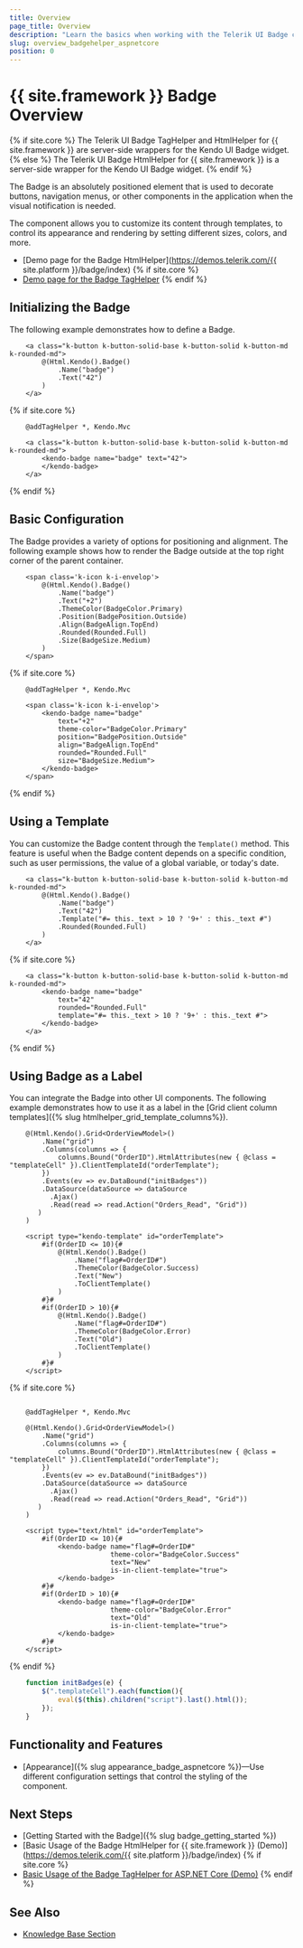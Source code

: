 ```yaml
---
title: Overview
page_title: Overview
description: "Learn the basics when working with the Telerik UI Badge component for {{ site.framework }}."
slug: overview_badgehelper_aspnetcore
position: 0
---
```


# {{ site.framework }} Badge Overview

{% if site.core %}
The Telerik UI Badge TagHelper and HtmlHelper for {{ site.framework }} are server-side wrappers for the Kendo UI Badge widget.
{% else %}
The Telerik UI Badge HtmlHelper for {{ site.framework }} is a server-side wrapper for the Kendo UI Badge widget.
{% endif %}

The Badge is an absolutely positioned element that is used to decorate buttons, navigation menus, or other components in the application when the visual notification is needed.

The component allows you to customize its content through templates, to control its appearance and rendering by setting different sizes, colors, and more.

* [Demo page for the Badge HtmlHelper](https://demos.telerik.com/{{ site.platform }}/badge/index)
{% if site.core %}
* [Demo page for the Badge TagHelper](https://demos.telerik.com/aspnet-core/badge/tag_helper)
{% endif %}

## Initializing the Badge

The following example demonstrates how to define a Badge.

```HtmlHelper
    <a class="k-button k-button-solid-base k-button-solid k-button-md k-rounded-md">
        @(Html.Kendo().Badge()
            .Name("badge")
            .Text("42")
        )
    </a>
```
{% if site.core %}
```TagHelper
    @addTagHelper *, Kendo.Mvc

    <a class="k-button k-button-solid-base k-button-solid k-button-md k-rounded-md">
        <kendo-badge name="badge" text="42">
        </kendo-badge>
    </a>
```
{% endif %}

## Basic Configuration

The Badge provides a variety of options for positioning and alignment. The following example shows how to render the Badge outside at the top right corner of the parent container.

```HtmlHelper
    <span class='k-icon k-i-envelop'>
        @(Html.Kendo().Badge()
            .Name("badge")
            .Text("+2")
            .ThemeColor(BadgeColor.Primary)
            .Position(BadgePosition.Outside)
            .Align(BadgeAlign.TopEnd)
            .Rounded(Rounded.Full)
            .Size(BadgeSize.Medium)
        )
    </span>
```
{% if site.core %}
```TagHelper
    @addTagHelper *, Kendo.Mvc

    <span class='k-icon k-i-envelop'>
        <kendo-badge name="badge" 
            text="+2" 
            theme-color="BadgeColor.Primary" 
            position="BadgePosition.Outside"
            align="BadgeAlign.TopEnd"
            rounded="Rounded.Full"
            size="BadgeSize.Medium">
        </kendo-badge>
    </span>
```
{% endif %}

## Using a Template

You can customize the Badge content through the `Template()` method. This feature is useful when the Badge content depends on a specific condition, such as user permissions, the value of a global variable, or today's date.

```HtmlHelper
    <a class="k-button k-button-solid-base k-button-solid k-button-md k-rounded-md">
        @(Html.Kendo().Badge()
            .Name("badge")
            .Text("42")
            .Template("#= this._text > 10 ? '9+' : this._text #")
            .Rounded(Rounded.Full)
        )
    </a>
```
{% if site.core %}
```TagHelper
    <a class="k-button k-button-solid-base k-button-solid k-button-md k-rounded-md">
        <kendo-badge name="badge" 
            text="42" 
            rounded="Rounded.Full"
            template="#= this._text > 10 ? '9+' : this._text #">
        </kendo-badge>
    </a>
```
{% endif %}

## Using Badge as a Label

You can integrate the Badge into other UI components. The following example demonstrates how to use it as a label in the [Grid client column templates]({% slug htmlhelper_grid_template_columns%}).

```HtmlHelper
    @(Html.Kendo().Grid<OrderViewModel>()
        .Name("grid")
        .Columns(columns => {
            columns.Bound("OrderID").HtmlAttributes(new { @class = "templateCell" }).ClientTemplateId("orderTemplate");
        })
        .Events(ev => ev.DataBound("initBadges"))
        .DataSource(dataSource => dataSource
          .Ajax()
          .Read(read => read.Action("Orders_Read", "Grid"))
       )
    )

    <script type="kendo-template" id="orderTemplate">
        #if(OrderID <= 10){#
            @(Html.Kendo().Badge()
                .Name("flag#=OrderID#")
                .ThemeColor(BadgeColor.Success)
                .Text("New")
                .ToClientTemplate()
            )
        #}#
        #if(OrderID > 10){#
            @(Html.Kendo().Badge()
                .Name("flag#=OrderID#")
                .ThemeColor(BadgeColor.Error)
                .Text("Old")
                .ToClientTemplate()
            )
        #}#
    </script>
```
{% if site.core %}
```TagHelper

    @addTagHelper *, Kendo.Mvc

    @(Html.Kendo().Grid<OrderViewModel>()
        .Name("grid")
        .Columns(columns => {
            columns.Bound("OrderID").HtmlAttributes(new { @class = "templateCell" }).ClientTemplateId("orderTemplate");
        })
        .Events(ev => ev.DataBound("initBadges"))
        .DataSource(dataSource => dataSource
          .Ajax()
          .Read(read => read.Action("Orders_Read", "Grid"))
       )
    )

    <script type="text/html" id="orderTemplate">
        #if(OrderID <= 10){#
            <kendo-badge name="flag#=OrderID#"
                         theme-color="BadgeColor.Success"
                         text="New"
                         is-in-client-template="true">
            </kendo-badge>                         
        #}#
        #if(OrderID > 10){#
            <kendo-badge name="flag#=OrderID#"
                         theme-color="BadgeColor.Error"
                         text="Old"
                         is-in-client-template="true">
            </kendo-badge>
        #}#
    </script>
```
{% endif %}
```JavaScript
    function initBadges(e) {
        $(".templateCell").each(function(){
            eval($(this).children("script").last().html());
        });
    }
```

## Functionality and Features

* [Appearance]({% slug appearance_badge_aspnetcore %})&mdash;Use different configuration settings that control the styling of the component.

## Next Steps

* [Getting Started with the Badge]({% slug badge_getting_started %})
* [Basic Usage of the Badge HtmlHelper for {{ site.framework }} (Demo)](https://demos.telerik.com/{{ site.platform }}/badge/index)
{% if site.core %}
* [Basic Usage of the Badge TagHelper for ASP.NET Core (Demo)](https://demos.telerik.com/aspnet-core/badge/tag-helper)
{% endif %}

## See Also

* [Knowledge Base Section](/knowledge-base)